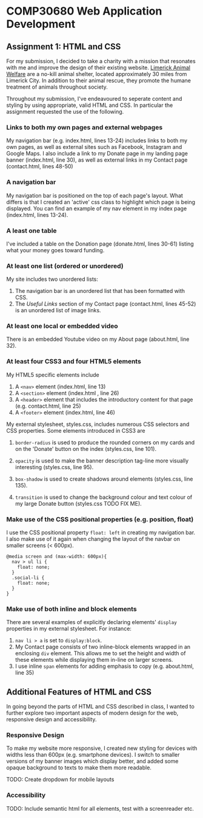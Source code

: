 # COMP30680 Web Application Development 
## Assignment 1: HTML and CSS

For my submission, I decided to take a charity with a mission that resonates with me and improve the design of their existing website. [Limerick Animal Welfare](http://www.limerickanimalwelfare.ie/) are a no-kill animal shelter, located approximately 30 miles from Limerick City. In addition to their animal rescue, they promote the humane treatment of animals throughout society.

Throughout my submission, I've endeavoured to seperate content and styling by using appropriate, valid HTML and CSS. In particular the assignment requested the use of the following.

### Links to both my own pages and external webpages

My navigation bar (e.g. index.html, lines 13-24) includes links to both my own pages, as well as external sites such as Facebook, Instagram and Google Maps. I also include a link to my Donate page in my landing page banner (index.html, line 30), as well as external links in my Contact page (contact.html, lines 48-50)

### A navigation bar

My navigation bar is positioned on the top of each page's layout. What differs is that I created an 'active' css class to highlight which page is being displayed. You can find an example of my nav element in my index page (index.html, lines 13-24).

### A least one table

I've included a table on the Donation page (donate.html, lines 30-61) listing what your money goes toward funding.

### At least one list (ordered or unordered)

My site includes two unordered lists:
1. The navigation bar is an unordered list that has been formatted with CSS.
2. The *Useful Links* section of my Contact page (contact.html, lines 45-52) is an unordered list of image links.

### At least one local or embedded video

There is an embedded Youtube video on my About page (about.html, line 32).

### At least four CSS3 and four HTML5 elements

My HTML5 specific elements include
1. A `<nav>` element (index.html, line 13)
2. A `<section>` element (index.html , line 26)
3. A `<header>` element that includes the introductory content for that page (e.g. contact.html, line 25)
4. A `<footer>` element (index.html, line 46)

My external stylesheet, styles.css, includes numerous CSS selectors and CSS properties. Some elements introduced in CSS3 are

1. `border-radius` is used to produce the rounded corners on my cards and on the 'Donate' button on the index (styles.css, line 101).

2. `opacity` is used to make the banner description tag-line more visually interesting (styles.css, line 95).

3. `box-shadow` is used to create shadows around elements (styles.css, line 135).

4. `transition` is used to change the background colour and text colour of my large Donate button (styles.css TODO FIX ME).

### Make use of the CSS positional properties (e.g. position, float)

I use the CSS positional property `float: left` in creating my navigation bar. I also make use of it again when changing the layout of the navbar on smaller screens (< 600px).

```
@media screen and (max-width: 600px){
  nav > ul li {
    float: none;
  }
  .social-li {
    float: none;
  }
}
```
### Make use of both inline and block elements

There are several examples of explicitly declaring elements' `display` properties in my external stylesheet. For instance:
1. `nav li > a` is set to `display:block`.
2. My Contact page consists of two inline-block elements wrapped in an enclosing `div` element. This allows me to set the height and width of these elements while displaying them in-line on larger screens.
3. I use inline `span` elements for adding emphasis to copy (e.g. about.html, line 35)

## Additional Features of HTML and CSS

In going beyond the parts of HTML and CSS described in class, I wanted to further explore two important aspects of modern design for the web, responsive design and accessibility.

### Responsive Design

To make my website more responsive, I created new styling for devices with widths less than 600px (e.g. smartphone devices). I switch to smaller versions of my banner images which display better, and added some opaque background to texts to make them more readable.

TODO: Create dropdown for mobile layouts

### Accessibility

TODO: Include semantic html for all elements, test with a screenreader etc.


